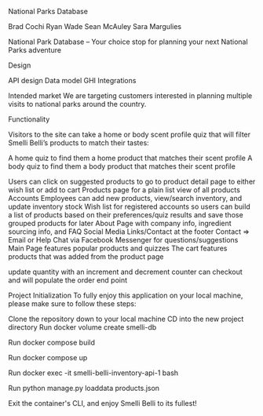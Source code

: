 National Parks Database

Brad Cochi
Ryan Wade
Sean McAuley
Sara Margulies

National Park Database – Your choice stop for planning your next National Parks adventure


Design

API design
Data model
GHI
Integrations


Intended market
We are targeting customers interested in planning multiple visits to national parks around the country. 

Functionality

Visitors to the site can take a home or body scent profile quiz that will filter Smelli Belli’s products to match their tastes:

A home quiz to find them a home product that matches their scent profile
A body quiz to find them a body product that matches their scent profile


Users can click on suggested products to go to product detail page to either wish list or add to cart
Products page for a plain list view of all products
Accounts
Employees can add new products, view/search inventory, and update inventory stock
Wish list for registered accounts so users can build a list of products based on their preferences/quiz results and save those grouped products for later
About Page with company info, ingredient sourcing info, and FAQ
Social Media Links/Contact at the footer
Contact => Email or Help Chat via Facebook Messenger for questions/suggestions
Main Page features popular products and quizzes
The cart features products that was added from the product page

update quantity with an increment and decrement counter
can checkout and will populate the order end point




Project Initialization
To fully enjoy this application on your local machine, please make sure to follow these steps:

Clone the repository down to your local machine
CD into the new project directory
Run docker volume create smelli-db

Run docker compose build

Run docker compose up

Run docker exec -it smelli-belli-inventory-api-1 bash

Run python manage.py loaddata products.json

Exit the container's CLI, and enjoy Smelli Belli to its fullest!